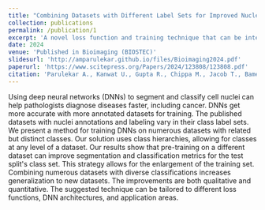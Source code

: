 ```yaml
---
title: "Combining Datasets with Different Label Sets for Improved Nucleus Segmentation and Classification"
collection: publications
permalink: /publication/1
excerpt: 'A novel loss function and training technique that can be integrated with a multitude of architectures, for consolidating class labels of different nuclei segmentation and classification datasets'
date: 2024
venue: 'Published in Bioimaging (BIOSTEC)'
slidesurl: 'http://amparulekar.github.io/files/Bioimaging2024.pdf'
paperurl: 'https://www.scitepress.org/Papers/2024/123808/123808.pdf'
citation: 'Parulekar A., Kanwat U., Gupta R., Chippa M., Jacob T., Bameta T., Rane S. and Sethi A. (2024). Combining Datasets with Different Label Sets for Improved Nucleus Segmentation and Classification. In Proceedings of the 17th International Joint Conference on Biomedical Engineering Systems and Technologies - Volume 1: BIOIMAGING; ISBN 978-989-758-688-0, SciTePress, pages 281-288. DOI: 10.5220/0012380800003657'
---
```


Using deep neural networks (DNNs) to segment and classify cell nuclei can help pathologists diagnose diseases faster, including cancer. DNNs get more accurate with more annotated datasets for training. The published datasets with nuclei annotations and labeling vary in their class label sets. We present a method for training DNNs on numerous datasets with related but distinct classes. Our solution uses class hierarchies, allowing for classes at any level of a dataset. Our results show that pre-training on a different dataset can improve segmentation and classification metrics for the test split's class set. This strategy allows for the enlargement of the training set. Combining numerous datasets with diverse classifications increases generalization to new datasets. The improvements are both qualitative and quantitative. The suggested technique can be tailored to different loss functions, DNN architectures, and application areas.
